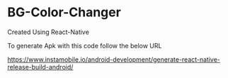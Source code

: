 # BG-Color-Changer

Created Using React-Native

To generate Apk with this code follow the below URL

https://www.instamobile.io/android-development/generate-react-native-release-build-android/